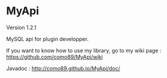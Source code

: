 MyApi
=====

Version 1.2.1

MySQL api for plugin developper.

If you want to know how to use my library, go to my wiki page : https://github.com/como89/MyApi/wiki

Javadoc : http://como89.github.io/MyApi/doc/
